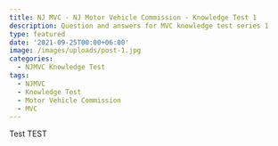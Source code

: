 ```yaml
---
title: NJ MVC - NJ Motor Vehicle Commission - Knowledge Test 1
description: Question and answers for MVC knowledge test series 1
type: featured
date: '2021-09-25T00:00+06:00'
image: /images/uploads/post-1.jpg
categories:
  - NJMVC Knowledge Test
tags:
  - NJMVC
  - Knowledge Test
  - Motor Vehicle Commission
  - MVC
---
```

Test TEST
